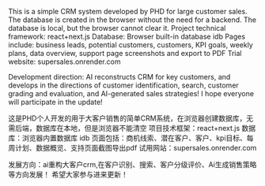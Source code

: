 This is a simple CRM system developed by PHD for large customer sales. The database is created in the browser without the need for a backend. The database is local, but the browser cannot clear it.
Project technical framework: react+next.js
Database: Browser built-in database idb
Pages include: business leads, potential customers, customers, KPI goals, weekly plans, data overview, support page screenshots and export to PDF
Trial website: supersales.onrender.com

Development direction: AI reconstructs CRM for key customers, and develops in the directions of customer identification, search, customer grading and evaluation, and AI-generated sales strategies!
I hope everyone will participate in the update!


这是PHD个人开发的用于大客户销售的简单CRM系统，在浏览器创建数据库，无需后端，数据库在本地，但是浏览器不能清空
项目技术框架：react+next.js
数据库：浏览器内置数据库 idb
页面包括：商机线索、潜在客户、客户、kpi目标、每周计划、数据概览、支持页面截图导出pdf
试用网站：supersales.onrender.com

发展方向：ai重构大客户crm,在客户识别、搜索、客户分级评价、Ai生成销售策略等方向发展！
希望大家参与进来更新！

